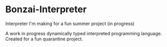 # Bonzai-Interpreter
Interpreter I'm making for a fun summer project (in progress)

A work in progress dynamically typed interpreted programming language.
Created for a fun quarantine project.
